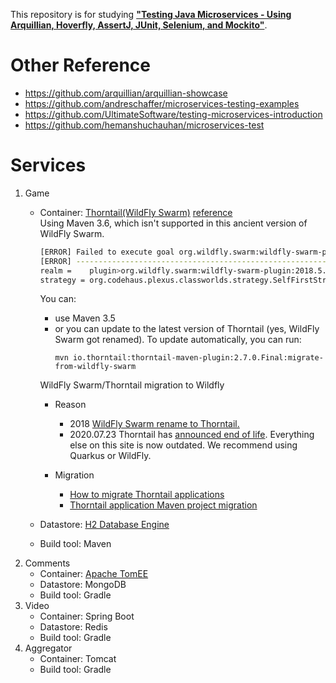 This repository is for studying **["Testing Java Microservices - Using Arquillian, Hoverfly, AssertJ, JUnit, Selenium, and Mockito"](https://www.manning.com/books/testing-java-microservices)**.

# Other Reference

*  https://github.com/arquillian/arquillian-showcase
*  https://github.com/andreschaffer/microservices-testing-examples
*  https://github.com/UltimateSoftware/testing-microservices-introduction
*  https://github.com/hemanshuchauhan/microservices-test

# Services
1. Game  
    + Container: [Thorntail(WildFly Swarm)](https://thorntail.io/)
[reference](https://jaxenter.com/thorntail-version-2-1-0-final-148293.html )  
     Using Maven 3.6, which isn't supported in this ancient version of WildFly Swarm.
      ```bash
      [ERROR] Failed to execute goal org.wildfly.swarm:wildfly-swarm-plugin:2017.4.0:package (default) on project game: Execution default of goal org.wildfly.swarm:wildfly-swarm-plugin:2017.11.0:package failed: An API incompatibility was encountered while executing org.wildfly.swarm:wildfly-swarm-plugin:2017.11.0:package: java.lang.AbstractMethodError: null
      [ERROR] ----------------------------------------------------------------------------------------------------------
      realm =    plugin>org.wildfly.swarm:wildfly-swarm-plugin:2018.5.0
      strategy = org.codehaus.plexus.classworlds.strategy.SelfFirstStrategy
      ```
      You can:
      + use Maven 3.5
      + or you can update to the latest version of Thorntail (yes, WildFly Swarm got renamed).
        To update automatically, you can run:
        ```
        mvn io.thorntail:thorntail-maven-plugin:2.7.0.Final:migrate-from-wildfly-swarm
        ```		
	  WildFly Swarm/Thorntail migration to Wildfly   
      + Reason
         * 2018 [WildFly Swarm rename to Thorntail.](https://issues.redhat.com/browse/DESIGN-1546)
         * 2020.07.23  Thorntail has [announced end of life](https://thorntail.io/posts/the-end-of-an-era). Everything else on this site is now outdated. We recommend using Quarkus or WildFly.    
	  
      + Migration
        * [How to migrate Thorntail applications](http://www.mastertheboss.com/jbossas/wildfly-swarm/how-to-migrate-thorntail-applications/)
        * [Thorntail application Maven project migration](https://access.redhat.com/documentation/en-us/red_hat_jboss_enterprise_application_platform/7.4/html/jboss_eap_xp_upgrade_and_migration_guide/thorntail-application-maven-project-migration_default)
 
    + Datastore: [H2 Database Engine](http://www.h2database.com/html/main.html)
    + Build tool: Maven
2. Comments
    + Container: [Apache TomEE](http://tomee.apache.org/)
    + Datastore: MongoDB
    + Build tool: Gradle
3. Video
    + Container: Spring Boot
    + Datastore: Redis
    + Build tool: Gradle
4. Aggregator
    + Container: Tomcat
    + Build tool: Gradle

